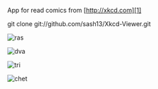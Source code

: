 App for read comics from [http://xkcd.com][1]

[1]: http://xkcd.com

git clone git://github.com/sash13/Xkcd-Viewer.git

![ras](http://img-fotki.yandex.ru/get/3900/r-sasha-r.0/0_1fa50_7752b2a5_L)

![dva](http://img-fotki.yandex.ru/get/4003/r-sasha-r.0/0_1fa4d_d0e9cb80_L)

![tri](http://img-fotki.yandex.ru/get/3901/r-sasha-r.0/0_1fa4e_736dacdd_L)

![chet](http://img-fotki.yandex.ru/get/4104/r-sasha-r.0/0_1fa4f_f2e79442_L)